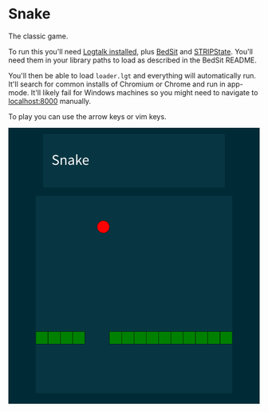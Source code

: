 # Snake

The classic game.

To run this you'll need [Logtalk installed](https://logtalk.org/download.html),
plus [BedSit](https://github.com/PaulBrownMagic/BedSit/) and
[STRIPState](https://github.com/PaulBrownMagic/STRIPState). You'll need them in
your library paths to load as described in the BedSit README.

You'll then be able to load `loader.lgt` and everything will automatically run.
It'll search for common installs of Chromium or Chrome and run in app-mode.
It'll likely fail for Windows machines so you might need to navigate to
[localhost:8000](http://localhost:8000) manually.

To play you can use the arrow keys or vim keys.

![ScreenShot](static/Screenshot.png)
